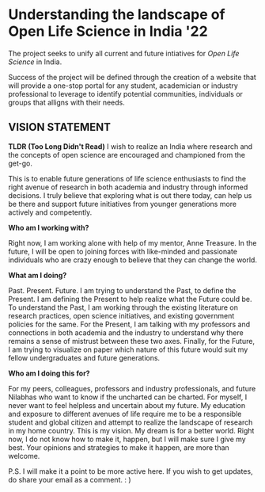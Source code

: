 # Understanding the landscape of Open Life Science in India '22
The project seeks to unify all current and future intiatives for _Open Life Science_ in India. 

Success of the project will be defined through the creation of a website that will provide a one-stop portal for any student, academician or industry professional to leverage to identify potential communities, individuals or groups that alligns with their needs. 


## VISION STATEMENT ##
__TLDR (Too Long Didn't Read)__ 
I wish to realize an India where research and the concepts of open science are encouraged and championed from the get-go.

This is to enable future generations of life science enthusiasts to find the right avenue of research in both academia and industry through informed decisions. I truly believe that exploring what is out there today, can help us be there and support future initiatives from younger generations more actively and competently.

__Who am I working with?__

Right now, I am working alone with help of my mentor, Anne Treasure. In the future, I will be open to joining forces with like-minded and passionate individuals who are crazy enough to believe that they can change the world.

__What am I doing?__

Past. Present. Future. I am trying to understand the Past, to define the Present. I am defining the Present to help realize what the Future could be. To understand the Past, I am working through the existing literature on research practices, open science initiatives, and existing government policies for the same. For the Present, I am talking with my professors and connections in both academia and the industry to understand why there remains a sense of mistrust between these two axes. Finally, for the Future, I am trying to visualize on paper which nature of this future would suit my fellow undergraduates and future generations.

__Who am I doing this for?__

For my peers, colleagues, professors and industry professionals, and future Nilabhas who want to know if the uncharted can be charted.
For myself, I never want to feel helpless and uncertain about my future. My education and exposure to different avenues of life require me to be a responsible student and global citizen and attempt to realize the landscape of research in my home country.
This is my vision. My dream is for a better world. Right now, I do not know how to make it, happen, but I will make sure I give my best. Your opinions and strategies to make it happen, are more than welcome.

P.S. I will make it a point to be more active here. If you wish to get updates, do share your email as a comment. : )
